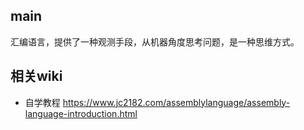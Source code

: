 ## main

汇编语言，提供了一种观测手段，从机器角度思考问题，是一种思维方式。

## 相关wiki

- 自学教程 https://www.jc2182.com/assemblylanguage/assembly-language-introduction.html